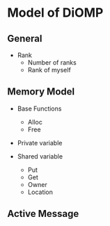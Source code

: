 <!--
  Copyright 2023 Stony Brook University, TotalEnergies E&P USA 
-->
# Model of DiOMP

## General

- Rank
  - Number of ranks
  - Rank of myself


## Memory Model
- Base Functions
  - Alloc
  - Free

- Private variable

- Shared variable
  - Put
  - Get
  - Owner
  - Location

## Active Message